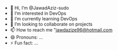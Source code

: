 - 👋 Hi, I’m @JawadAziz-sudo
- 👀 I’m interested in DevOps
- 🌱 I’m currently learning DevOps
- 💞️ I’m looking to collaborate on projects
- 📫 How to reach me "jawdazize96@hotmail.com
- 😄 Pronouns: ...
- ⚡ Fun fact: ...

<!---
JawadAziz-sudo/JawadAziz-sudo is a ✨ special ✨ repository because its `README.md` (this file) appears on your GitHub profile.
You can click the Preview link to take a look at your changes.
--->
